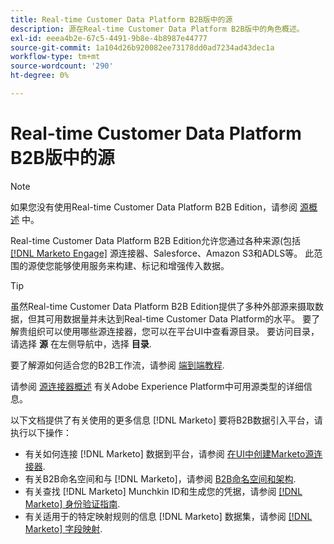 ```yaml
---
title: Real-time Customer Data Platform B2B版中的源
description: 源在Real-time Customer Data Platform B2B版中的角色概述。
exl-id: eeea4b2e-67c5-4491-9b8e-4b8987e44777
source-git-commit: 1a104d26b920082ee73178dd0ad7234ad43dec1a
workflow-type: tm+mt
source-wordcount: '290'
ht-degree: 0%

---
```


# Real-time Customer Data Platform B2B版中的源

>[!NOTE]
>
>如果您没有使用Real-time Customer Data Platform B2B Edition，请参阅 [源概述](./sources-overview.md) 中。

Real-time Customer Data Platform B2B Edition允许您通过各种来源(包括 [[!DNL Marketo Engage]](../../sources/connectors/adobe-applications/marketo/marketo.md) 源连接器、Salesforce、Amazon S3和ADLS等。 此范围的源使您能够使用服务来构建、标记和增强传入数据。

>[!TIP]
>
>虽然Real-time Customer Data Platform B2B Edition提供了多种外部源来摄取数据，但其可用数据量并未达到Real-time Customer Data Platform的水平。 要了解贵组织可以使用哪些源连接器，您可以在平台UI中查看源目录。 要访问目录，请选择 **源** 在左侧导航中，选择 **目录**.

要了解源如何适合您的B2B工作流，请参阅 [端到端教程](../b2b-tutorial.md#ingest-your-data-into-experience-platform).

请参阅 [源连接器概述](../../sources/home.md) 有关Adobe Experience Platform中可用源类型的详细信息。

以下文档提供了有关使用的更多信息 [!DNL Marketo] 要将B2B数据引入平台，请执行以下操作：

* 有关如何连接 [!DNL Marketo] 数据到平台，请参阅 [在UI中创建Marketo源连接器](../../sources/tutorials/ui/create/adobe-applications/marketo.md).
* 有关B2B命名空间和与 [!DNL Marketo]，请参阅 [B2B命名空间和架构](../../sources/connectors/adobe-applications/marketo/marketo-namespaces.md).
* 有关查找 [!DNL Marketo] Munchkin ID和生成您的凭据，请参阅 [[!DNL Marketo] 身份验证指南](../../sources/connectors/adobe-applications/marketo/marketo-auth.md).
* 有关适用于的特定映射规则的信息 [!DNL Marketo] 数据集，请参阅 [[!DNL Marketo] 字段映射](../../sources/connectors/adobe-applications//mapping/marketo.md).
